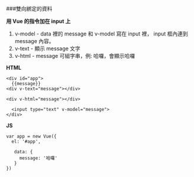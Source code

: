 ###雙向綁定的資料

**用 Vue 的指令加在 input 上**
1. v-model - data 裡的 message 和 v-model 寫在 input 裡，
input 框內連到 message 內容。
2. v-text - 顯示 message 文字
3. v-html - message 可組字串，例: <span>哈囉</span>，會顯示哈囉

**HTML**
```
<div id="app">
  {{message}}
<div v-text="message"></div>

<div v-html="message"></div>

  <input type="text" v-model="message">
</div>
```


**JS**
```
var app = new Vue({
  el: '#app',

   data: {
     message: '哈囉'
   }
})
```